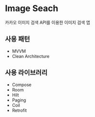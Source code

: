 # Image Seach
카카오 이미지 검색 API를 이용한 이미지 검색 앱

## 사용 패턴
- MVVM
- Clean Architecture

## 사용 라이브러리
- Compose
- Room
- Hilt
- Paging
- Coil
- Retrofit
